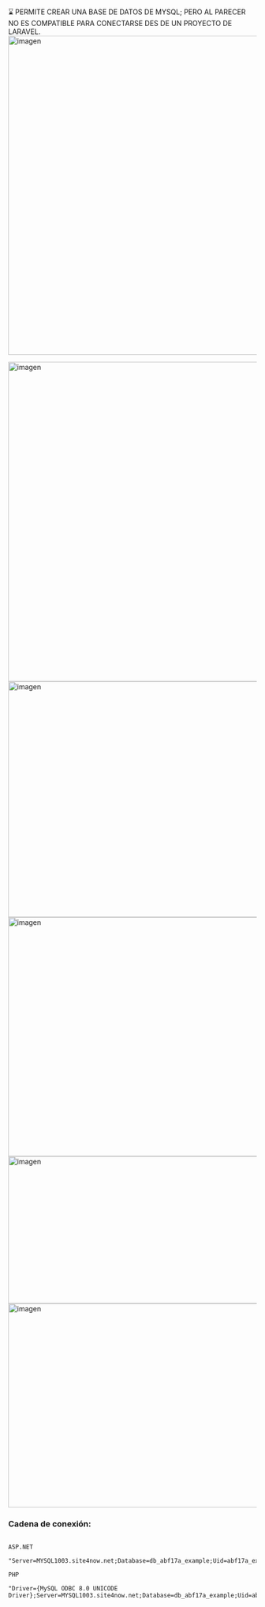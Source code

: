 ⌛ PERMITE CREAR UNA BASE DE DATOS DE MYSQL; PERO AL PARECER NO ES COMPATIBLE PARA CONECTARSE DES DE UN PROYECTO DE LARAVEL.  
<img width="1272" height="646" alt="imagen" src="https://github.com/user-attachments/assets/95807fe4-99df-4b25-9fcb-c28a5515b3ce" />

<img width="889" height="647" alt="imagen" src="https://github.com/user-attachments/assets/f4d271c1-965e-4ffd-9087-83d6b52f7731" />

<img width="856" height="477" alt="imagen" src="https://github.com/user-attachments/assets/29183cf0-1b20-4b18-a6fc-93ca169b7f3c" />

<img width="1147" height="484" alt="imagen" src="https://github.com/user-attachments/assets/a366ed7f-1c01-4d4e-a069-36614bf7029c" />

<img width="875" height="298" alt="imagen" src="https://github.com/user-attachments/assets/0bda25b6-0939-4daf-a3d5-9a263088ae3b" />

<img width="507" height="413" alt="imagen" src="https://github.com/user-attachments/assets/8d1632e1-65eb-43b2-955a-8ed77503d3c1" />

### Cadena de conexión:
```
	
ASP.NET

"Server=MYSQL1003.site4now.net;Database=db_abf17a_example;Uid=abf17a_example;Pwd=YOUR_DB_PASSWORD"

PHP

"Driver={MySQL ODBC 8.0 UNICODE Driver};Server=MYSQL1003.site4now.net;Database=db_abf17a_example;Uid=abf17a_example;Password=YOUR_DB_PASSWORD"

```
